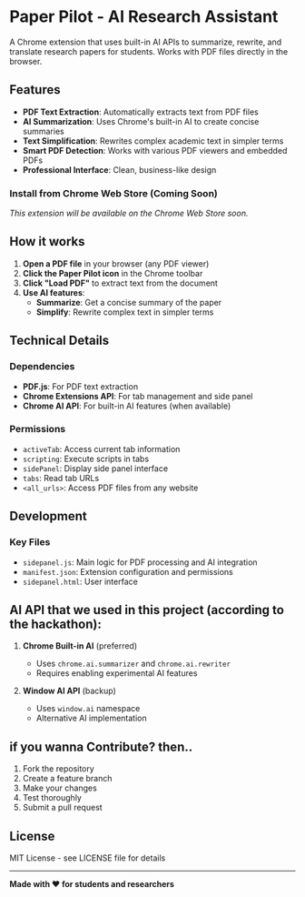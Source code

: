 # Paper Pilot - AI Research Assistant

A Chrome extension that uses built-in AI APIs to summarize, rewrite, and translate research papers for students. Works with PDF files directly in the browser.

## Features

-  **PDF Text Extraction**: Automatically extracts text from PDF files
-  **AI Summarization**: Uses Chrome's built-in AI to create concise summaries
-  **Text Simplification**: Rewrites complex academic text in simpler terms
-  **Smart PDF Detection**: Works with various PDF viewers and embedded PDFs
-  **Professional Interface**: Clean, business-like design


### Install from Chrome Web Store (Coming Soon)

*This extension will be available on the Chrome Web Store soon.*

## How it works

1. **Open a PDF file** in your browser (any PDF viewer)
2. **Click the Paper Pilot icon** in the Chrome toolbar
3. **Click "Load PDF"** to extract text from the document
4. **Use AI features**:
   - **Summarize**: Get a concise summary of the paper
   - **Simplify**: Rewrite complex text in simpler terms


## Technical Details

### Dependencies
- **PDF.js**: For PDF text extraction
- **Chrome Extensions API**: For tab management and side panel
- **Chrome AI API**: For built-in AI features (when available)

### Permissions
- `activeTab`: Access current tab information
- `scripting`: Execute scripts in tabs
- `sidePanel`: Display side panel interface
- `tabs`: Read tab URLs
- `<all_urls>`: Access PDF files from any website

## Development

### Key Files
- `sidepanel.js`: Main logic for PDF processing and AI integration
- `manifest.json`: Extension configuration and permissions
- `sidepanel.html`: User interface

## AI API that we used in this project (according to the hackathon):

1. **Chrome Built-in AI** (preferred)
   - Uses `chrome.ai.summarizer` and `chrome.ai.rewriter`
   - Requires enabling experimental AI features

2. **Window AI API** (backup)
   - Uses `window.ai` namespace
   - Alternative AI implementation

## if you wanna Contribute? then..

1. Fork the repository
2. Create a feature branch
3. Make your changes
4. Test thoroughly
5. Submit a pull request

## License

MIT License - see LICENSE file for details

---

**Made with ❤️ for students and researchers**
